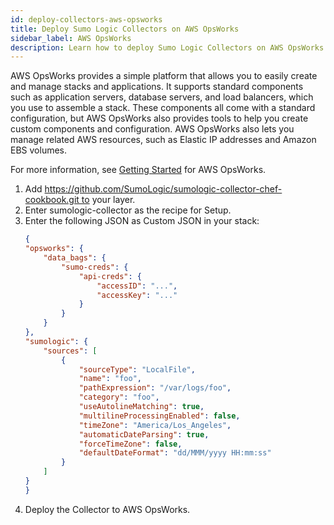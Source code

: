 ```yaml
---
id: deploy-collectors-aws-opsworks
title: Deploy Sumo Logic Collectors on AWS OpsWorks
sidebar_label: AWS OpsWorks
description: Learn how to deploy Sumo Logic Collectors on AWS OpsWorks.
---
```



AWS OpsWorks provides a simple platform that allows you to easily create and manage stacks and applications. It supports standard components such as application servers, database servers, and load balancers, which you use to assemble a stack. These components all come with a standard configuration, but AWS OpsWorks also provides tools to help you create custom components and configuration. AWS OpsWorks also lets you manage related AWS resources, such as Elastic IP addresses and Amazon EBS volumes.

For more information, see [Getting Started](http://docs.aws.amazon.com/opsworks/latest/userguide/gettingstarted-opscm.html) for AWS OpsWorks.

1. Add https://github.com/SumoLogic/sumologic-collector-chef-cookbook.git to your layer.
1. Enter sumologic-collector as the recipe for Setup.
1. Enter the following JSON as Custom JSON in your stack:
    ```json
    {
    "opsworks": {
        "data_bags": {
            "sumo-creds": {
                "api-creds": {
                    "accessID": "...",
                    "accessKey": "..."
                }
            }
        }
    },
    "sumologic": {
        "sources": [
            {
                "sourceType": "LocalFile",
                "name": "foo",
                "pathExpression": "/var/logs/foo",
                "category": "foo",
                "useAutolineMatching": true,
                "multilineProcessingEnabled": false,
                "timeZone": "America/Los_Angeles",
                "automaticDateParsing": true,
                "forceTimeZone": false,
                "defaultDateFormat": "dd/MMM/yyyy HH:mm:ss"
            }
        ]
    }
    }
    ```
1. Deploy the Collector to AWS OpsWorks.
